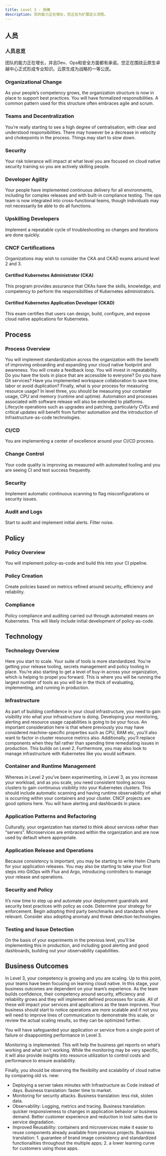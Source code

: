 ```yaml
---
title: Level 3 - 规模
description: 您的能力正在增长，您正在为扩展定义流程。
---
```


## <i class="fas fa-users"></i> 人员

### 人员总览 

团队的能力正在增长，并且Dev、Ops和安全方面都有承诺。您正在围绕云原生卓越中心正式形成专业知识。云原生成为战略的一等公民。

### Organizational Change

As your people’s competency grows, the organization structure is now in place to support best practices. You will have formalized responsibilities. A common pattern used for this structure often embraces agile and scrum.

### Teams and Decentralization

You’re really starting to see a high degree of centralisation, with clear and understood responsibilities. There may however be a decrease in velocity and chokepoints in the process. Things may start to slow down.

### Security

Your risk tolerance will impact at what level you are focused on cloud native security training so you are actively skilling people.

### Developer Agility

Your people have implemented continuous delivery for all environments, including for complex releases and with built-in compliance testing. The ops team is now integrated into cross-functional teams, though individuals may not necessarily be able to do all functions.

### Upskilling Developers

Implement a repeatable cycle of troubleshooting so changes and iterations are done quickly.

### CNCF Certifications

Organizations may wish to consider the CKA and CKAD exams around level 2 and 3.

#### Certified Kubernetes Administrator (CKA)

This program provides assurance that CKAs have the skills, knowledge, and competency to perform the responsibilities of Kubernetes administrators.

#### Certified Kubernetes Application Developer (CKAD)

This exam certifies that users can design, build, configure, and expose cloud native applications for Kubernetes.

## <i class="fas fa-cogs"></i> Process

### Process Overview

You will implement standardization across the organization with the benefit of improving onboarding and expanding your cloud native footprint and awareness. You will create a feedback loop. You will invest in repeatability. Do you have the tools in place that are accessible to everyone? Do you have Git services? Have you implemented workspace collaboration to save time, labor or avoid duplication? Finally, what is your process for measuring resource usage? In level three, you should be measuring your container usage, CPU and memory (runtime and uptime). Automation and processes associated with software release will also be extended to platforms. Lifecycle operations such as upgrades and patching, particularly CVEs and critical updates will benefit from further automation and the introduction of Infrastructure-as-code technologies.

### CI/CD

You are implementing a center of excellence around your CI/CD process.

### Change Control

Your code quality is improving as measured with automated tooling and you are seeing CI and test success frequently.

### Security

Implement automatic continuous scanning to flag misconfigurations or security issues.

### Audit and Logs

Start to audit and implement initial alerts. Filter noise.

## <i class="fas fa-edit"></i> Policy

### Policy Overview

You will implement policy-as-code and build this into your CI pipeline.

### Policy Creation

Create policies based on metrics refined around security, efficiency and reliability.

### Compliance

Policy compliance and auditing carried out through automated means on Kubernetes. This will likely include initial development of policy-as-code.

## <i class="fas fa-server"></i> Technology

### Technology Overview

Here you start to scale. Your suite of tools is more standardized. You're getting your release tooling, secrets management and policy tooling in place. You’re also starting to get a level of buy-in across your organization, which is helping to propel you forward. This is where you will be running the largest number of tools as you will be in the thick of evaluating, implementing, and running in production.

### Infrastructure

As part of building confidence in your cloud infrastructure, you need to gain visibility into what your infrastructure is doing. Developing your monitoring, alerting and resource usage capabilities is going to be your focus. An important consideration here is that where previously you may have considered machine-specific properties such as CPU, RAM etc, you’ll also want to factor in cluster resource metrics also. Additionally, you’ll replace components when they fail rather than spending time remediating issues in production. This builds on Level 2. Furthermore, you may also look to manage infrastructure with Kubernetes like you would software.

### Container and Runtime Management

Whereas in Level 2 you’ve been experimenting, in Level 3, as you increase your workload, and as you scale, you need consistent tooling across clusters to gain continuous visibility into your Kubernetes clusters. This should include automatic scanning and having runtime observability of what is occurring within your containers and your cluster. CNCF projects are good options here. You will have alerting and dashboards in place.

### Application Patterns and Refactoring

Culturally, your organization has started to think about services rather than “servers”. Microservices are embraced within the organization and are now used by default where appropriate.

### Application Release and Operations

Because consistency is important, you may be starting to write Helm Charts for your application releases. You may also be starting to take your first steps into GitOps with Flux and Argo, introducing controllers to manage your release and operations.

### Security and Policy

It’s now time to step up and automate your deployment guardrails and security best practices with policy as code. Determine your strategy for enforcement. Begin adopting third party benchmarks and standards where relevant. Consider also adopting anomaly and threat detection technologies.

### Testing and Issue Detection

On the basis of your experiments in the previous level, you’ll be implementing this in production, and including good alerting and good dashboards, building out your observability capabilities.

## <i class="fas fa-building"></i> Business Outcomes

In Level 3, your competency is growing and you are scaling. Up to this point, your teams have been focusing on learning cloud native. In this stage, your business outcomes are dependent on your team’s experience. As the team builds confidence, their competency around security, efficiency and reliability grows and they will implement defined processes for scale. All of these will impact your services and applications as the team improves. Your business should start to notice operations are more scalable and if not you will need to improve lines of communication to demonstrate this scale, or review the actual scaling results, so they can be optimized further.

You will have safeguarded your application or service from a single point of failure or disappointing performance in Level 3.

Monitoring is implemented. This will help the business get reports on what’s working and what isn't working. While the monitoring may be very specific, it will also provide insights into resource utilization to control costs and performance to ensure availability.

Finally, you should be observing the flexibility and scalability of cloud native by comparing old vs. new:

- Deploying a server takes minutes with Infrastructure as Code instead of days. Business translation: faster time to market.
- Monitoring for security attacks. Business translation: less risk, stolen data.
- Observability: Logging, metrics and tracing. Business translation: quicker responsiveness to changes in application behavior or business demand. Better customer experience and reduction in lost sales due to service degradation.
- Improved Reusability: containers and microservices make it easier to reuse components already available from previous projects. Business translation: 1. guarantee of brand image consistency and standardized functionalities throughout the multiple apps; 2. a lower learning curve for customers using those apps.


